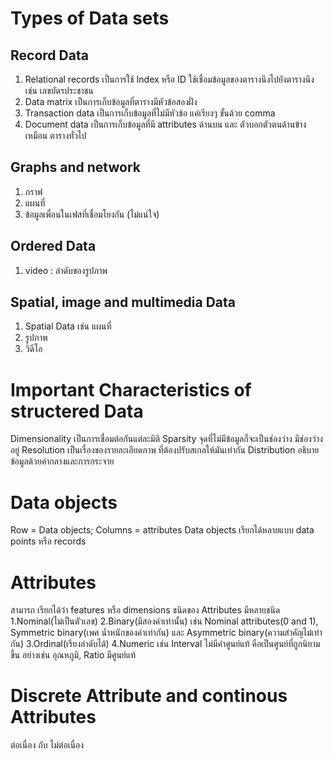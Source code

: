 # Types of Data sets
## Record Data 
1. Relational records เป็นการใช้ Index หรือ ID ใช้เชื่อมข้อมูลของตารางนึงไปยังตารางนึง เช่น เลขบัตรประชาชน
2. Data matrix เป็นการเก็บข้อมูลที่ตารางมีหัวข้อสองฝั่ง
3. Transaction data เป็นการเก็บข้อมูลที่ไม่มีหัวข้อ แค่เรียงๆ ขั้นด้วย comma
4. Document data เป็นการเก็บข้อมูลที่มี attributes ด้านบน และ ตัวบอกตัวตนด้านข้าง เหมือน ตารางทั่วไป
## Graphs and network
1. กราฟ
2. แผนที่
3. ข้อมูลเพื่อนในเฟสที่เชื่อมโยงกัน (ไม่แน่ใจ)
## Ordered Data
1. video : ลำดับของรูปภาพ
## Spatial, image and multimedia Data
1. Spatial Data เช่น แผนที่
2. รูปภาพ
3. วิดีโอ
# Important Characteristics of structered Data
Dimensionality เป็นการเชื่อมต่อกันแต่ละมิติ
Sparsity จุดที่ไม่มีข้อมูลก็จะเป็นช่องว่าง มีช่องว่างอยู่
Resolution เป็นเรื่องของรายละเอียดภาพ ที่ต้องปรับสเกลให้มันเท่ากัน
Distribution อธิบายข้อมูลด้วยค่ากลางและการกระจาย
# Data objects
Row = Data objects; Columns = attributes 
Data objects เรียกได้หลายแบบ data points หรือ records
# Attributes 
สามารถ เรียกได้ว่า features หรือ dimensions
ชนิดของ Attributes มีหลายชนิด 
1.Nominal(ไม่เป็นตัวเลข)
2.Binary(มีสองค่าเท่านั้น) เช่น Nominal attributes(0 and 1), Symmetric binary(เพศ น้ำหนักของค่าเท่ากัน) และ Asymmetric binary(ความสำคัญไม่เท่ากัน)
3.Ordinal(เรียงลำดับได้)
4.Numeric เช่น Interval ไม่มีค่าศูนย์แท้ คือเป็นศูนย์ที่ถูกนิยามขึ้น อย่างเช่น อุณหภูมิ, Ratio มีศูนย์แท้
# Discrete Attribute and continous Attributes
ต่อเนื่อง กับ ไม่ต่อเนื่อง
